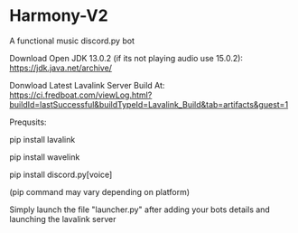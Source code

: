 # Harmony-V2

A functional music discord.py bot

Download Open JDK 13.0.2 (if its not playing audio use 15.0.2): https://jdk.java.net/archive/

Donwload Latest Lavalink Server Build At: https://ci.fredboat.com/viewLog.html?buildId=lastSuccessful&buildTypeId=Lavalink_Build&tab=artifacts&guest=1

Prequsits:

pip install lavalink

pip install wavelink

pip install discord.py[voice]

(pip command may vary depending on platform)

Simply launch the file "launcher.py" after adding your bots details and launching the lavalink server

